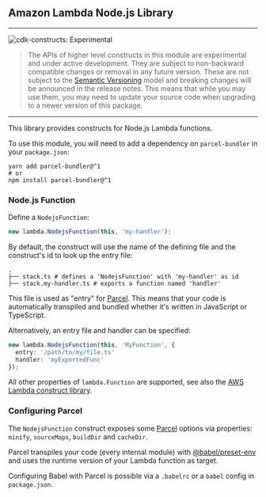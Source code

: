 ## Amazon Lambda Node.js Library
<!--BEGIN STABILITY BANNER-->

---

![cdk-constructs: Experimental](https://img.shields.io/badge/cdk--constructs-experimental-important.svg?style=for-the-badge)

> The APIs of higher level constructs in this module are experimental and under active development. They are subject to non-backward compatible changes or removal in any future version. These are not subject to the [Semantic Versioning](https://semver.org/) model and breaking changes will be announced in the release notes. This means that while you may use them, you may need to update your source code when upgrading to a newer version of this package.

---
<!--END STABILITY BANNER-->

This library provides constructs for Node.js Lambda functions.

To use this module, you will need to add a dependency on `parcel-bundler` in your
`package.json`:

```
yarn add parcel-bundler@^1
# or
npm install parcel-bundler@^1
```

### Node.js Function
Define a `NodejsFunction`:

```ts
new lambda.NodejsFunction(this, 'my-handler');
```

By default, the construct will use the name of the defining file and the construct's id to look
up the entry file:
```
.
├── stack.ts # defines a 'NodejsFunction' with 'my-handler' as id
├── stack.my-handler.ts # exports a function named 'handler'
```

This file is used as "entry" for [Parcel](https://parceljs.org/). This means that your code is
automatically transpiled and bundled whether it's written in JavaScript or TypeScript.

Alternatively, an entry file and handler can be specified:
```ts
new lambda.NodejsFunction(this, 'MyFunction', {
  entry: '/path/to/my/file.ts'
  handler: 'myExportedFunc'
});
```

All other properties of `lambda.Function` are supported, see also the [AWS Lambda construct library](https://github.com/aws/aws-cdk/tree/master/packages/%40aws-cdk/aws-lambda).

### Configuring Parcel
The `NodejsFunction` construct exposes some [Parcel](https://parceljs.org/) options via properties: `minify`, `sourceMaps`,
`buildDir` and `cacheDir`.

Parcel transpiles your code (every internal module) with [@babel/preset-env](https://babeljs.io/docs/en/babel-preset-env) and uses the
runtime version of your Lambda function as target.

Configuring Babel with Parcel is possible via a `.babelrc` or a `babel` config in `package.json`.
